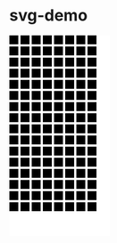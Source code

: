 # svg-demo

![tetris](https://raw.githubusercontent.com/next-top-instagram/svg-demo/42285dbe206bb093cbabc9e99dd9ea029201e96a/tetris.svg)
